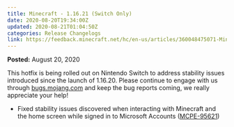 ```yaml
---
title: Minecraft - 1.16.21 (Switch Only)
date: 2020-08-20T19:34:00Z
updated: 2020-08-21T01:04:50Z
categories: Release Changelogs
link: https://feedback.minecraft.net/hc/en-us/articles/360048475071-Minecraft-1-16-21-Switch-Only-
---
```


**Posted:** August 20, 2020

This hotfix is being rolled out on Nintendo Switch to address stability issues introduced since the launch of 1.16.20. Please continue to engage with us through [bugs.mojang.com](https://bugs.mojang.com/) and keep the bug reports coming, we really appreciate your help!

- Fixed stability issues discovered when interacting with Minecraft and the home screen while signed in to Microsoft Accounts ([MCPE-95621](https://bugs.mojang.com/browse/MCPE-95621))
